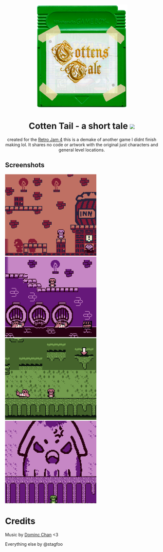 
<p align="center"><img width="300px" src="./cart.png" />
</p>

<h1 align="center">Cotten Tail - a short tale <a href="todo-itch-page">
  <img src="https://img.shields.io/badge/Itch.io-FA5C5C?style=for-the-badge&logo=itch.io&logoColor=white" />
</a></h1>
<p align="center">created for the <a href="https://itch.io/jam/retro-platform-jam-4">Retro Jam 4</a> this is a demake of another game I didnt finish making lol. It shares no code or artwork with the original just characters and general level locations.</p>

## Screenshots
<p align="left">
<img width="300px" src="./screenshots/1.png" />
<img width="300px" src="./screenshots/2.png" />
<img width="300px" src="./screenshots/3.png" />
<img width="300px" src="./screenshots/4.png" />
</p>


# Credits

Music by [Dominc Chan](https://linktr.ee/remekdc) <3

Everything else by @stagfoo
